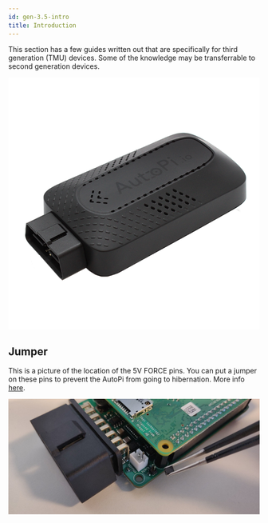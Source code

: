 ```yaml
---
id: gen-3.5-intro
title: Introduction
---
```


This section has a few guides written out that are specifically for third generation (TMU) devices.
Some of the knowledge may be transferrable to second generation devices.

![Third generation AutoPi device](/img/hardware/legacy_devices/autopi_tmu_can_fd/device.png)



## Jumper

This is a picture of the location of the 5V FORCE pins. You can put a jumper on these pins to
prevent the AutoPi from going to hibernation. More info [here](../../../guides/jumpers.md).

![Third generation AutoPi Jumper location](/img/hardware/legacy_devices/autopi_tmu_can_fd/jumper.jpg)
